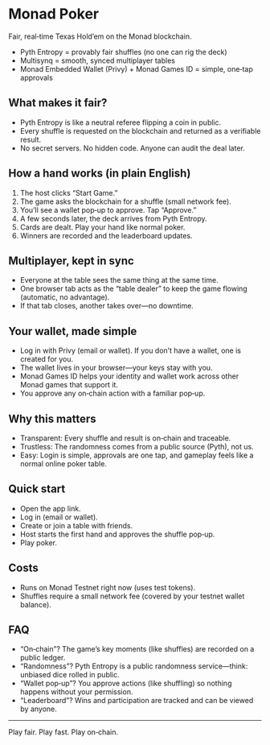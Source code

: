 # Monad Poker
Fair, real‑time Texas Hold’em on the Monad blockchain.

- Pyth Entropy = provably fair shuffles (no one can rig the deck)
- Multisynq = smooth, synced multiplayer tables
- Monad Embedded Wallet (Privy) + Monad Games ID = simple, one‑tap approvals

## What makes it fair?
- Pyth Entropy is like a neutral referee flipping a coin in public.
- Every shuffle is requested on the blockchain and returned as a verifiable result.
- No secret servers. No hidden code. Anyone can audit the deal later.

## How a hand works (in plain English)
1. The host clicks “Start Game.”
2. The game asks the blockchain for a shuffle (small network fee).
3. You’ll see a wallet pop‑up to approve. Tap “Approve.”
4. A few seconds later, the deck arrives from Pyth Entropy.
5. Cards are dealt. Play your hand like normal poker.
6. Winners are recorded and the leaderboard updates.

## Multiplayer, kept in sync
- Everyone at the table sees the same thing at the same time.
- One browser tab acts as the “table dealer” to keep the game flowing (automatic, no advantage).
- If that tab closes, another takes over—no downtime.

## Your wallet, made simple
- Log in with Privy (email or wallet). If you don’t have a wallet, one is created for you.
- The wallet lives in your browser—your keys stay with you.
- Monad Games ID helps your identity and wallet work across other Monad games that support it.
- You approve any on‑chain action with a familiar pop‑up.

## Why this matters
- Transparent: Every shuffle and result is on‑chain and traceable.
- Trustless: The randomness comes from a public source (Pyth), not us.
- Easy: Login is simple, approvals are one tap, and gameplay feels like a normal online poker table.

## Quick start
- Open the app link.
- Log in (email or wallet).
- Create or join a table with friends.
- Host starts the first hand and approves the shuffle pop‑up.
- Play poker.

## Costs
- Runs on Monad Testnet right now (uses test tokens).
- Shuffles require a small network fee (covered by your testnet wallet balance).

## FAQ
- “On‑chain”? The game’s key moments (like shuffles) are recorded on a public ledger.
- “Randomness”? Pyth Entropy is a public randomness service—think: unbiased dice rolled in public.
- “Wallet pop‑up”? You approve actions (like shuffling) so nothing happens without your permission.
- “Leaderboard”? Wins and participation are tracked and can be viewed by anyone.

---

Play fair. Play fast. Play on‑chain.
